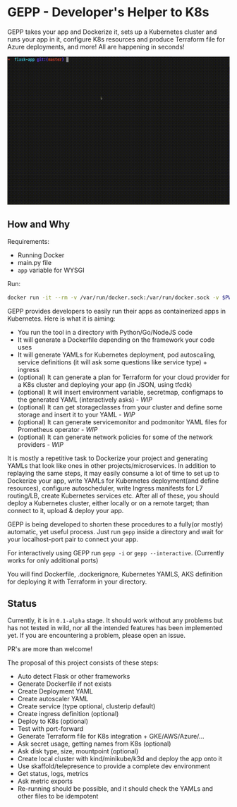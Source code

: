 # GEPP - Developer's Helper to K8s

GEPP takes your app and Dockerize it, sets up a Kubernetes cluster and runs your app in it, configure K8s resources and produce Terraform file for Azure deployments, and more! All are happening in seconds!

![GEPP Demo](docs/images/demo.gif)

## How and Why

Requirements:

- Running Docker
- main.py file
- `app` variable for WYSGI

Run:

```bash
docker run -it --rm -v /var/run/docker.sock:/var/run/docker.sock -v $PWD:/project -e PROJECT_NAME=${PWD##*/} guray/gepp:0.1-alpha3
```

GEPP provides developers to easily run their apps as containerized apps in Kubernetes. Here is what it is aiming:

- You run the tool in a directory with Python/Go/NodeJS code
- It will generate a Dockerfile depending on the framework your code uses
- It will generate YAMLs for Kubernetes deployment, pod autoscaling, service definitions (it will ask some questions like service type) + ingress
- (optional) It can generate a plan for Terraform for your cloud provider for a K8s cluster and deploying your app (in JSON, using tfcdk)
- (optional) It will insert environment variable, secretmap, configmaps to the generated YAML (interactively asks) - *WIP*
- (optional) It can get storageclasses from your cluster and define some storage and insert it to your YAML - *WIP*
- (optional) It can generate servicemonitor and podmonitor YAML files for Prometheus operator - *WIP*
- (optional) It can generate network policies for some of the network providers - *WIP*

It is mostly a repetitive task to Dockerize your project and generating YAMLs that look like ones in other projects/microservices. In addition to replaying the same steps, it may easily consume a lot of time to set up to Dockerize your app, write YAMLs for Kubernetes deployment(and define resources), configure autoscheduler, write Ingress manifests for L7 routing/LB, create Kubernetes services etc. After all of these, you should deploy a Kubernetes cluster, either locally or on a remote target; than connect to it, upload & deploy your app.

GEPP is being developed to shorten these procedures to a fully(or mostly) automatic, yet useful process. Just run `gepp` inside a directory and wait for your localhost-port pair to connect your app.

For interactively using GEPP run `gepp -i` or `gepp --interactive`. (Currently works for only additional ports)

You will find Dockerfile, .dockerignore, Kubernetes YAMLS, AKS definition for deploying it with Terraform in your directory.

## Status

Currently, it is in `0.1-alpha` stage. It should work without any problems but has not tested in wild, nor all the intended features has been implemented yet. If you are encountering a problem, please open an issue.

PR's are more than welcome!

The proposal of this project consists of these steps:

- Auto detect Flask or other frameworks
- Generate Dockerfile if not exists
- Create Deployment YAML
- Create autoscaler YAML
- Create service (type optional, clusterip default)
- Create ingress definition (optional)
- Deploy to K8s (optional)
- Test with port-forward
- Generate Terraform file for K8s integration + GKE/AWS/Azure/...
- Ask secret usage, getting names from K8s (optional)
- Ask disk type, size, mountpoint (optional)
- Create local cluster with kind/minikube/k3d and deploy the app onto it
- Use skaffold/telepresence to provide a complete dev environment
- Get status, logs, metrics
- Ask metric exports
- Re-running should be possible, and it should check the YAMLs and other files to be idempotent

